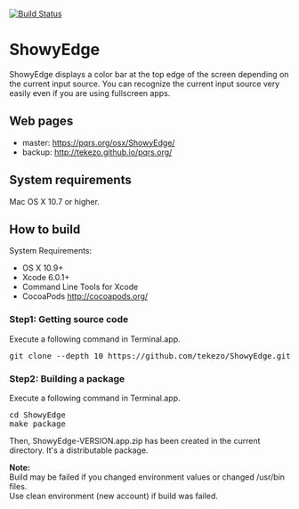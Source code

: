 [![Build Status](https://travis-ci.org/tekezo/ShowyEdge.svg?branch=master)](https://travis-ci.org/tekezo/ShowyEdge)

ShowyEdge
=========

ShowyEdge displays a color bar at the top edge of the screen depending on the current input source.
You can recognize the current input source very easily even if you are using fullscreen apps.


Web pages
---------

* master: https://pqrs.org/osx/ShowyEdge/
* backup: http://tekezo.github.io/pqrs.org/


System requirements
-------------------
Mac OS X 10.7 or higher.


How to build
------------

System Requirements:

* OS X 10.9+
* Xcode 6.0.1+
* Command Line Tools for Xcode
* CocoaPods http://cocoapods.org/

### Step1: Getting source code

Execute a following command in Terminal.app.

<pre>
git clone --depth 10 https://github.com/tekezo/ShowyEdge.git
</pre>

### Step2: Building a package

Execute a following command in Terminal.app.

<pre>
cd ShowyEdge
make package
</pre>

Then, ShowyEdge-VERSION.app.zip has been created in the current directory.
It's a distributable package.


**Note:**<br />
Build may be failed if you changed environment values or changed /usr/bin files.<br />
Use clean environment (new account) if build was failed.
